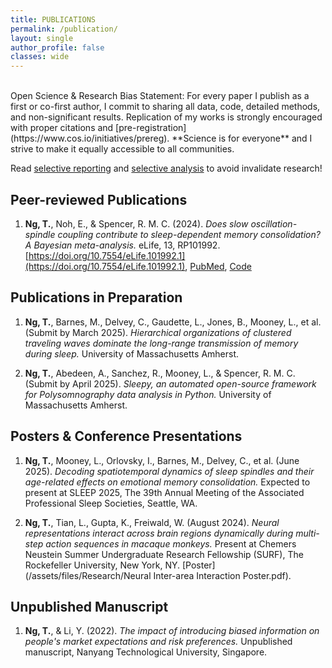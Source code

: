 ```yaml
---
title: PUBLICATIONS
permalink: /publication/
layout: single
author_profile: false
classes: wide
---
```

<br>
Open Science & Research Bias Statement: For every paper I publish as a first or co-first author, I commit to sharing all data, code, detailed methods, and non-significant results. Replication of my works is strongly encouraged with proper citations and [pre-registration](https://www.cos.io/initiatives/prereg). **Science is for everyone** and I strive to make it equally accessible to all communities.

Read [selective reporting](https://www.cell.com/trends/cognitive-sciences/fulltext/S1364-6613(14)00054-0) and  [selective analysis](https://www.nature.com/articles/nn.2303) to avoid invalidate research!

## **Peer-reviewed Publications** 

1. **Ng, T.**, Noh, E., & Spencer, R. M. C. (2024). *Does slow oscillation-spindle coupling contribute to sleep-dependent memory consolidation? A Bayesian meta-analysis.* eLife, 13, RP101992. [https://doi.org/10.7554/eLife.101992.1](https://doi.org/10.7554/eLife.101992.1), [PubMed](https://pmc.ncbi.nlm.nih.gov/articles/PMC11383665/), [Code](https://osf.io/9mh5d/)

## **Publications in Preparation**  
1. **Ng, T.**, Barnes, M., Delvey, C., Gaudette, L., Jones, B., Mooney, L., et al. (Submit by March 2025). *Hierarchical organizations of clustered traveling waves dominate the long-range transmission of memory during sleep.* University of Massachusetts Amherst.

2. **Ng, T.**,  Abedeen, A., Sanchez, R., Mooney, L.,  & Spencer, R. M. C. (Submit by April 2025). *Sleepy, an automated open-source framework for Polysomnography data analysis in Python.* University of Massachusetts Amherst.

## **Posters & Conference Presentations** 

1. **Ng, T.**, Mooney, L., Orlovsky, I., Barnes, M., Delvey, C., et al. (June 2025). *Decoding spatiotemporal dynamics of sleep spindles and their age-related effects on emotional memory consolidation.* Expected to present at SLEEP 2025, The 39th Annual Meeting of the Associated Professional Sleep Societies, Seattle, WA.

2. **Ng, T.**, Tian, L., Gupta, K., Freiwald, W. (August 2024). *Neural representations interact across brain regions dynamically during multi-step action sequences in macaque monkeys.* Present at Chemers Neustein Summer Undergraduate Research Fellowship (SURF), The Rockefeller University, New York, NY. [Poster](/assets/files/Research/Neural Inter-area Interaction Poster.pdf).

## **Unpublished Manuscript**  
1. **Ng, T.**, & Li, Y. (2022). *The impact of introducing biased information on people's market expectations and risk preferences.* Unpublished manuscript, Nanyang Technological University, Singapore.